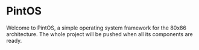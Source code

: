 # PintOS
Welcome to PintOS, a simple operating system framework for the 80x86 architecture.
The whole project will be pushed when all its components are ready.
